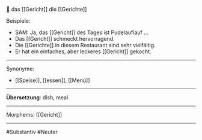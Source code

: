🔵 das [[Gericht]]
die [[Gerichte]]

Beispiele:

- SAM: Ja, das [[Gericht]] des Tages ist Pudelauflauf …  
- Das [[Gericht]] schmeckt hervorragend.
- Die [[Gerichte]] in diesem Restaurant sind sehr vielfältig.
- Er hat ein einfaches, aber leckeres [[Gericht]] gekocht.

---
Synonyme:
- [[Speise]], [[essen]], [[Menü]]

---
**Übersetzung**: dish, meal

---
Morphems:
[[Gericht]]

---
#Substantiv #Neuter